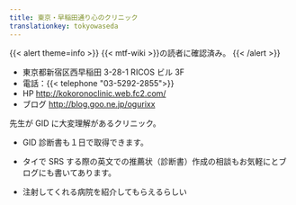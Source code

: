 ```yaml
---
title: 東京・早稲田通り心のクリニック
translationkey: tokyowaseda
---
```

{{< alert theme=info >}}
{{< mtf-wiki >}}の読者に確認済み。
{{< /alert >}}

- 東京都新宿区西早稲田 3-28-1 RICOS ビル 3F
- 電話：{{< telephone "03-5292-2855">}}
- HP <http://kokoronoclinic.web.fc2.com/>
- ブログ <http://blog.goo.ne.jp/ogurixx>

先生が GID に大変理解があるクリニック。

- GID 診断書も１日で取得できます。

- タイで SRS する際の英文での推薦状（診断書）作成の相談もお気軽にとブログにも書いてあります。

- 注射してくれる病院を紹介してもらえるらしい

